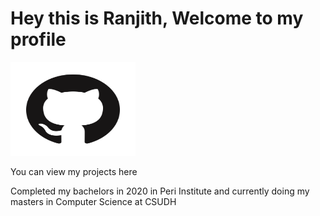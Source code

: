 <h1 align = "left"> Hey this is Ranjith, Welcome to my profile </h1>

<img src = "GitHub-Mark-ea2971cee799.png" height = "150" width = "200">


You can view my projects here

<p > Completed my bachelors in 2020 in Peri Institute and currently doing my masters in Computer Science at CSUDH</p>

